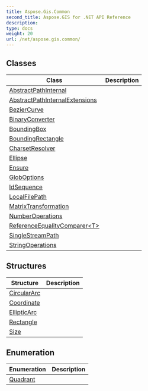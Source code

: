 ```yaml
---
title: Aspose.Gis.Common
second_title: Aspose.GIS for .NET API Reference
description: 
type: docs
weight: 20
url: /net/aspose.gis.common/
---
```



## Classes

| Class | Description |
| --- | --- |
| [AbstractPathInternal](./abstractpathinternal/) |  |
| [AbstractPathInternalExtensions](./abstractpathinternalextensions/) |  |
| [BezierCurve](./beziercurve/) |  |
| [BinaryConverter](./binaryconverter/) |  |
| [BoundingBox](./boundingbox/) |  |
| [BoundingRectangle](./boundingrectangle/) |  |
| [CharsetResolver](./charsetresolver/) |  |
| [Ellipse](./ellipse/) |  |
| [Ensure](./ensure/) |  |
| [GlobOptions](./globoptions/) |  |
| [IdSequence](./idsequence/) |  |
| [LocalFilePath](./localfilepath/) |  |
| [MatrixTransformation](./matrixtransformation/) |  |
| [NumberOperations](./numberoperations/) |  |
| [ReferenceEqualityComparer&lt;T&gt;](./referenceequalitycomparer-1/) |  |
| [SingleStreamPath](./singlestreampath/) |  |
| [StringOperations](./stringoperations/) |  |
## Structures

| Structure | Description |
| --- | --- |
| [CircularArc](./circulararc/) |  |
| [Coordinate](./coordinate/) |  |
| [EllipticArc](./ellipticarc/) |  |
| [Rectangle](./rectangle/) |  |
| [Size](./size/) |  |
## Enumeration

| Enumeration | Description |
| --- | --- |
| [Quadrant](./quadrant/) |  |


